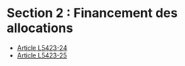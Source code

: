 # Section 2 : Financement des allocations

* [Article L5423-24](./LEGIARTI000023384076.md)
* [Article L5423-25](./LEGIARTI000030023193.md)
